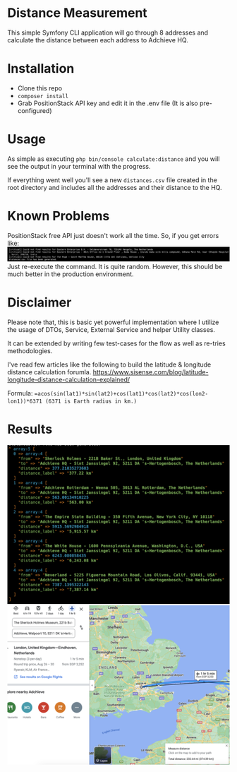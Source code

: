 # Distance Measurement
This simple Symfony CLI application will go through 8 addresses and calculate the distance between each address to Adchieve HQ. 

# Installation
- Clone this repo
- `composer install`
- Grab PositionStack API key and edit it in the .env file (It is also pre-configured)

# Usage
As simple as executing `php bin/console calculate:distance` and you will see the output in your terminal with the progress.

If everything went well you'll see a new `distances.csv` file created in the root directory and includes all the addresses and their distance to the HQ.

# Known Problems
PositionStack free API just doesn't work all the time. So, if you get errors like: 
![Alt text](doc/errors.png)
Just re-execute the command. It is quite random. However, this should be much better in the production environment.

# Disclaimer
Please note that, this is basic yet powerful implementation where I utilize the usage of DTOs, Service, External Service and helper Utility classes.

It can be extended by writing few test-cases for the flow as well as re-tries methodologies.

I've read few articles like the following to build the latitude & longitude distance calculation forumla.
https://www.sisense.com/blog/latitude-longitude-distance-calculation-explained/

Formula:
`=acos(sin(lat1)*sin(lat2)+cos(lat1)*cos(lat2)*cos(lon2-lon1))*6371 (6371 is Earth radius in km.)`

# Results
![Alt text](doc/terminal-output.png)
![Alt text](doc/google-maps-example.png)
